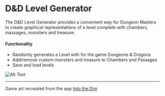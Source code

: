 # D&D Level Generator

The D&D Level Generator provides a convenient way for Dungeon Masters to create graphical representations of a level complete with chambers, massages, monsters and treasure.

#### Functionality
 - Randomly generates a Level with for the game Dungeons & Dragons
 - Add/remove custom monsters and treasure to Chambers and Passages
 - Save and load levels

![Alt Text](https://media.giphy.com/media/lqS2TfTmdUHNH8FBqU/giphy.gif)

---
Game art recreated from the app [Into the Dim](https://apps.apple.com/ca/app/into-the-dim/id1045102110)

